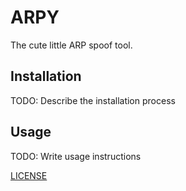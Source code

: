 # ARPY
The cute little ARP spoof tool.

## Installation
TODO: Describe the installation process

## Usage
TODO: Write usage instructions

[LICENSE](LICENSE)
